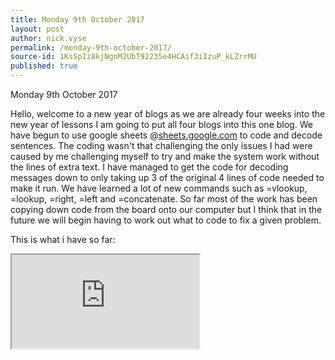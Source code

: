 ```yaml
---
title: Monday 9th October 2017
layout: post
author: nick.vyse
permalink: /monday-9th-october-2017/
source-id: 1KsSpIz8kjNgnM2UbT92235e4HCAif3iIzuP_kLZrrMU
published: true
---
```

Monday 9th October 2017

Hello, welcome to a new year of blogs as we are already four weeks into the new year of lessons I am going to put all four blogs into this one blog. We have begun to use google sheets @[sheets.google.com](http://sheets.google.com) to code and decode sentences. The coding wasn't that challenging the only issues I had were caused by me challenging myself to try and make the system work without the lines of extra text. I have managed to get the code for decoding messages down to only taking up 3 of the original 4 lines of code needed to make it run. We have learned a lot of new commands such as =vlookup, =lookup, =right, =left and =concatenate. So far most of the work has been copying down code from the board onto our computer but I think that in the future we will begin having to work out what to code to fix a given problem.

This is what i have so far:

<iframe src="https://docs.google.com/spreadsheets/d/e/2PACX-1vQdNq5sHagLGgIl0ozROZccfAFExx_hnhtt9HFZVM1Kp1kN94v6BnUbO8IE76Uay8q_GUD2nuJmxcvb/pubhtml?gid=0&amp;single=true&amp;widget=true&amp;headers=false"></iframe>
